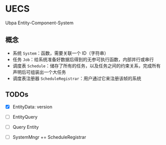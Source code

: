 # UECS
Ubpa Entity-Component-System

## 概念

- 系统 `System`：函数，需要关联一个 ID（字符串）
- 任务 `Job`：给系统准备好数据后得到的无参可执行函数，内部并行或串行
- 调度表 `Schedule`：储存了所有的任务，以及任务之间的约束关系，完成所有声明后可组装出一个大任务
- 调度表注册器 `ScheduleRegistrar`：用户通过它来注册该帧的系统

## TODOs

- [x] EntityData: version
- [ ] EntityQuery
- [ ] Query Entity
- [ ] SystemMngr += ScheduleRegistrar

